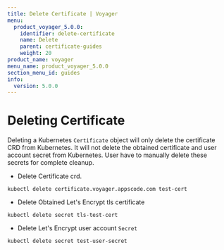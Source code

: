 ```yaml
---
title: Delete Certificate | Voyager
menu:
  product_voyager_5.0.0:
    identifier: delete-certificate
    name: Delete
    parent: certificate-guides
    weight: 20
product_name: voyager
menu_name: product_voyager_5.0.0
section_menu_id: guides
info:
  version: 5.0.0
---
```


# Deleting Certificate

Deleting a Kubernetes `Certificate` object will only delete the certificate CRD from Kubernetes.
It will not delete the obtained certificate and user account secret from Kubernetes. User have to manually delete these secrets for complete cleanup.

 - Delete Certificate crd.

```console
kubectl delete certificate.voyager.appscode.com test-cert
```

 - Delete Obtained Let's Encrypt tls certificate

```console
kubectl delete secret tls-test-cert
```

 - Delete Let's Encrypt user account `Secret`

```console
kubectl delete secret test-user-secret
```
